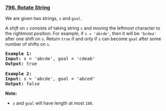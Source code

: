 ### [796. Rotate String](https://leetcode.com/problems/rotate-string/)

<p>We are given two strings, <code>s</code> and <code>goal</code>.</p>

<p>A <em>shift on </em><code>s</code> consists of taking string <code>s</code> and moving the leftmost character to the rightmost position. For example, if <code>s = 'abcde'</code>, then it will be <code>'bcdea'</code> after one shift on <code>s</code>. Return <code>true</code> if and only if <code>s</code> can become <code>goal</code> after some number of shifts on <code>s</code>.</p>

<pre><strong>Example 1:</strong>
<strong>Input:</strong> s = 'abcde', goal = 'cdeab'
<strong>Output:</strong> true

<strong>Example 2:</strong>
<strong>Input:</strong> s = 'abcde', goal = 'abced'
<strong>Output:</strong> false
</pre>

<p><strong>Note:</strong></p>

<ul>
	<li><code>s</code> and <code>goal</code> will have length at most <code>100</code>.</li>
</ul>


